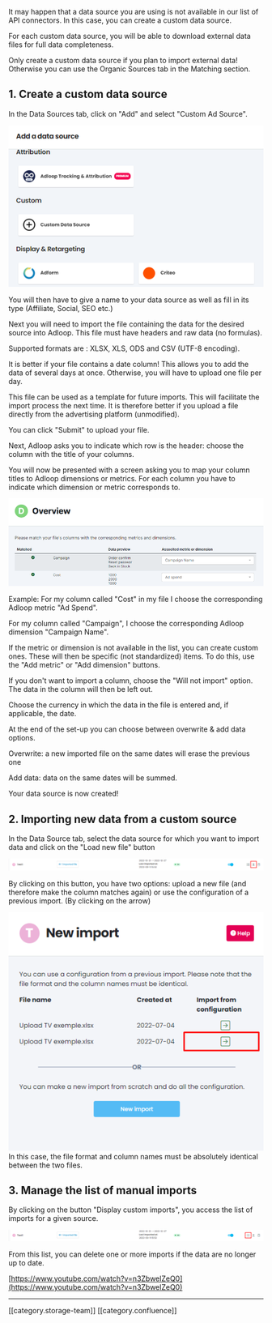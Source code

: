 It may happen that a data source you are using is not available in our list of API connectors. In this case, you can create a custom data source.

For each custom data source, you will be able to download external data files for full data completeness.

Only create a custom data source if you plan to import external data! Otherwise you can use the Organic Sources tab in the Matching section.


## 1. Create a custom data source
In the Data Sources tab, click on "Add" and select "Custom Ad Source".

![](.gitbook/image-20231003-085548.png)

You will then have to give a name to your data source as well as fill in its type (Affiliate, Social, SEO etc.)

Next you will need to import the file containing the data for the desired source into Adloop. This file must have headers and raw data (no formulas).

Supported formats are : XLSX, XLS, ODS and CSV (UTF-8 encoding).

It is better if your file contains a date column! This allows you to add the data of several days at once. Otherwise, you will have to upload one file per day.

This file can be used as a template for future imports. This will facilitate the import process the next time. It is therefore better if you upload a file directly from the advertising platform (unmodified).

You can click "Submit" to upload your file.

Next, Adloop asks you to indicate which row is the header: choose the column with the title of your columns.

You will now be presented with a screen asking you to map your column titles to Adloop dimensions or metrics. For each column you have to indicate which dimension or metric corresponds to.

![](.gitbook/image-20220105-161402.png)

Example: For my column called "Cost" in my file I choose the corresponding Adloop metric "Ad Spend".

For my column called "Campaign", I choose the corresponding Adloop dimension "Campaign Name".

If the metric or dimension is not available in the list, you can create custom ones. These will then be specific (not standardized) items. To do this, use the "Add metric" or "Add dimension" buttons.

If you don't want to import a column, choose the "Will not import" option. The data in the column will then be left out.

Choose the currency in which the data in the file is entered and, if applicable, the date.

At the end of the set-up you can choose between overwrite & add data options.

Overwrite: a new imported file on the same dates will erase the previous one

Add data: data on the same dates will be summed.

Your data source is now created!


## 2. Importing new data from a custom source
In the Data Source tab, select the data source for which you want to import data and click on the "Load new file" button

![](.gitbook/image-20231003-090024.png)

By clicking on this button, you have two options: upload a new file (and therefore make the column matches again) or use the configuration of a previous import. (By clicking on the arrow)

![image-20240124-151024.png](.gitbook/image-20240124-151024.png)In this case, the file format and column names must be absolutely identical between the two files.


## 3. Manage the list of manual imports
By clicking on the button "Display custom imports", you access the list of imports for a given source.

![](.gitbook/image-20231003-090101.png)

From this list, you can delete one or more imports if the data are no longer up to date.

[https://www.youtube.com/watch?v=n3ZbwelZeQ0](https://www.youtube.com/watch?v=n3ZbwelZeQ0)



*****

[[category.storage-team]] 
[[category.confluence]] 

